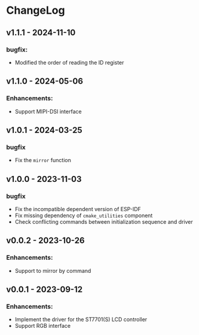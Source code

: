 # ChangeLog

## v1.1.1 - 2024-11-10

### bugfix:

* Modified the order of reading the ID register

## v1.1.0 - 2024-05-06

### Enhancements:

* Support MIPI-DSI interface

## v1.0.1 - 2024-03-25

### bugfix

* Fix the `mirror` function

## v1.0.0 - 2023-11-03

### bugfix

* Fix the incompatible dependent version of ESP-IDF
* Fix missing dependency of `cmake_utilities` component
* Check conflicting commands between initialization sequence and driver

## v0.0.2 - 2023-10-26

### Enhancements:

* Support to mirror by command

## v0.0.1 - 2023-09-12

### Enhancements:

* Implement the driver for the ST7701(S) LCD controller
* Support RGB interface
